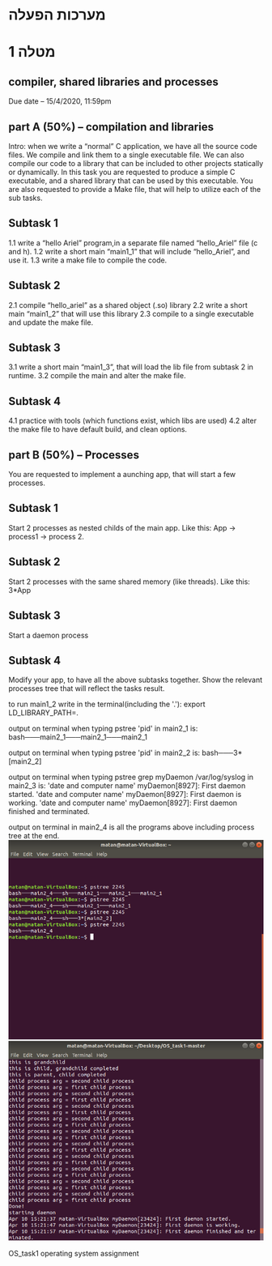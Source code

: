 # מערכות הפעלה
# מטלה 1
## compiler, shared libraries and processes
Due date – 15/4/2020, 11:59pm


## part A (50%) – compilation and libraries
Intro: when we write a “normal” C application, we have all the source code files.
We compile and link them to a single executable file.
We can also compile our code to a library that can be included to other projects statically or
dynamically.
In this task you are requested to produce a simple C executable, and a shared library that can
be used by this executable. You are also requested to provide a Make file, that will help to
utilize each of the sub tasks.
## Subtask 1
1.1 write a “hello Ariel” program,in a separate file named “hello_Ariel” file (c and
h).
1.2 write a short main “main1_1” that will include “hello_Ariel”, and use it.
1.3 write a make file to compile the code.


## Subtask 2
2.1 compile “hello_ariel” as a shared object (.so) library
2.2 write a short main “main1_2” that will use this library
2.3 compile to a single executable and update the make file.


## Subtask 3
3.1 write a short main “main1_3”, that will load the lib file from subtask 2 in
runtime.
3.2 compile the main and alter the make file.


## Subtask 4
4.1 practice with tools (which functions exist, which libs are used)
4.2 alter the make file to have default build, and clean options.


## part B (50%) – Processes
You are requested to implement a aunching app, that will start a few processes.
## Subtask 1
Start 2 processes as nested childs of the main app.
Like this: App -> process1 -> process 2.

## Subtask 2
Start 2 processes with the same shared memory (like threads).
Like this: 3*App


## Subtask 3
Start a daemon process


## Subtask 4
Modify your app, to have all the above subtasks together.
Show the relevant processes tree that will reflect the tasks result.


to run main1_2 write in the terminal(including the '.'): 
	export LD_LIBRARY_PATH=.

output on terminal when typing pstree 'pid' in main2_1 is: 
	bash───main2_1───main2_1───main2_1

output on terminal when typing pstree 'pid' in main2_2 is: 
	bash───3*[main2_2]

output on terminal when typing pstree grep myDaemon /var/log/syslog in main2_3 is: 
	'date and computer name' myDaemon[8927]: First daemon started. 
	'date and computer name' myDaemon[8927]: First daemon is working. 
	'date and computer name' myDaemon[8927]: First daemon finished and terminated.

output on terminal in main2_4 is all the programs above including process tree at the end.
![image](https://github.com/spyroy/OS_task1/blob/master/photos/Screenshot%20from%202020-04-10%2016-28-16.png)
![image](https://github.com/spyroy/OS_task1/blob/master/photos/Screenshot%20from%202020-04-10%2016-30-33.png)

OS_task1
operating system assignment


